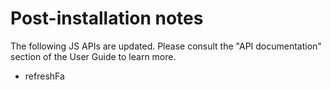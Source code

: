 # Post-installation notes

The following JS APIs are updated. Please consult the "API documentation" section of the User Guide to learn more.

 - refreshFa